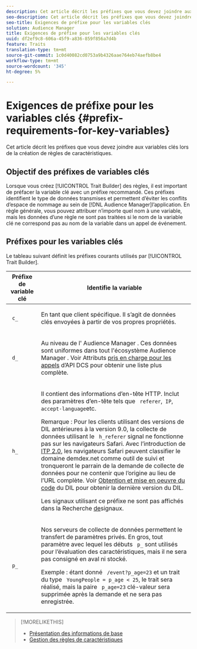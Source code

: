 ```yaml
---
description: Cet article décrit les préfixes que vous devez joindre aux variables clés lors de la création de règles de caractéristiques.
seo-description: Cet article décrit les préfixes que vous devez joindre aux variables clés lors de la création de règles de caractéristiques.
seo-title: Exigences de préfixe pour les variables clés
solution: Audience Manager
title: Exigences de préfixe pour les variables clés
uuid: df2ef9c8-606a-45f9-a836-859f856a7d4b
feature: Traits
translation-type: tm+mt
source-git-commit: 1c0d40082cd0753a9b4326aae764eb74aefb8be4
workflow-type: tm+mt
source-wordcount: '345'
ht-degree: 5%

---
```



# Exigences de préfixe pour les variables clés {#prefix-requirements-for-key-variables}

Cet article décrit les préfixes que vous devez joindre aux variables clés lors de la création de règles de caractéristiques.

<!-- r_tb_variable_prefixes.xml -->

## Objectif des préfixes de variables clés

Lorsque vous créez [!UICONTROL Trait Builder] des règles, il est important de préfacer la variable clé avec un préfixe recommandé. Ces préfixes identifient le type de données transmises et permettent d’éviter les conflits d’espace de nommage au sein de [!DNL Audience Manager]l’application. En règle générale, vous pouvez attribuer n’importe quel nom à une variable, mais les données d’une règle ne sont pas traitées si le nom de la variable clé ne correspond pas au nom de la variable dans un appel de événement.

## Préfixes pour les variables clés

Le tableau suivant définit les préfixes courants utilisés par [!UICONTROL Trait Builder].

<table id="table_CFEFA1DBDF904736B6EA2640B7AD26E5"> 
 <thead> 
  <tr> 
   <th colname="col1" class="entry"> Préfixe de variable clé </th> 
   <th colname="col2" class="entry"> Identifie la variable </th> 
  </tr>
 </thead>
 <tbody> 
  <tr> 
   <td colname="col1"><code> c_</code> </td> 
   <td colname="col2"> <p>En tant que client spécifique. Il s’agit de données clés envoyées à partir de vos propres propriétés. </p> </td> 
  </tr> 
  <tr> 
   <td colname="col1"><code> d_</code> </td> 
   <td colname="col2"> <p>Au niveau de l' <span class="keyword"> Audience Manager</span> . Ces données sont uniformes dans tout l'écosystème <span class="keyword"> Audience Manager</span> . Voir Attributs <a href="../../api/dcs-intro/dcs-api-reference/dcs-keys.md"> pris en charge pour les appels</a> d’API DCS pour obtenir une liste plus complète.</p> </td> 
  </tr>
  <tr> 
   <td colname="col1"><code> h_</code> </td> 
   <td colname="col2"> <p>Il contient des informations d’en-tête <a href="https://en.wikipedia.org/wiki/List_of_HTTP_header_fields" scope="external" format="html"></a> HTTP. Inclut des paramètres d’en-tête tels que <code> referer</code>,<code> IP</code>, <code> accept-language</code>etc. </p> <p> <p>Remarque : Pour les clients utilisant des versions de DIL antérieures à la version 9.0, la collecte de données utilisant le <code> h_referer</code> signal ne fonctionne pas sur les navigateurs Safari. Avec l’introduction de <a href="https://webkit.org/blog/8311/intelligent-tracking-prevention-2-0/" format="https" scope="external"> ITP 2.0</a>, les navigateurs Safari peuvent classifier le domaine demdex.net comme outil de suivi et tronqueront le parrain de la demande de collecte de données pour ne contenir que l’origine au lieu de l’URL complète. Voir <a href="../../dil/dil-overview.md#get-implement-dil-code">Obtention et mise en oeuvre du code</a> du DIL pour obtenir la dernière version du DIL.<p>Les signaux utilisant ce préfixe ne sont pas affichés dans la Recherche <a href="../data-explorer/data-explorer-signals-search/data-explorer-signals-search.md">de</a>signaux.</p></p> </p> </td> 
  </tr> 
  <tr> 
   <td colname="col1"><code> p_</code> </td> 
   <td colname="col2"> <p>Nos serveurs <span class="wintitle"> de collecte de</span> données permettent le transfert de paramètres privés. En gros, tout paramètre avec lequel les débuts <code> p_</code> sont utilisés pour l’évaluation des caractéristiques, mais il ne sera pas consigné en aval ni stocké. </p> <p>Exemple : étant donné <code> /event?p_age=23</code> et un trait du type <code> YoungPeople = p_age &lt; 25</code>, le trait sera réalisé, mais la paire <code> p_age=23</code> clé-valeur sera supprimée après la demande et ne sera pas enregistrée. </p> </td> 
  </tr> 
 </tbody> 
</table>

>[!MORELIKETHIS]
>
>* [Présentation des informations de base](../../features/traits/create-onboarded-rule-based-traits.md)
>* [Gestion des règles de caractéristiques](../../features/traits/manage-trait-rules.md#managing-trait-rules)

